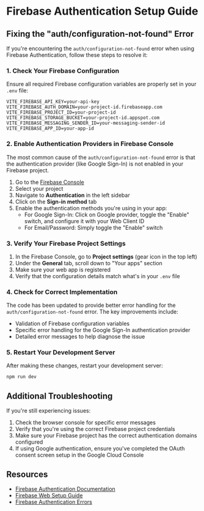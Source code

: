 # Firebase Authentication Setup Guide

## Fixing the "auth/configuration-not-found" Error

If you're encountering the `auth/configuration-not-found` error when using Firebase Authentication, follow these steps to resolve it:

### 1. Check Your Firebase Configuration

Ensure all required Firebase configuration variables are properly set in your `.env` file:

```
VITE_FIREBASE_API_KEY=your-api-key
VITE_FIREBASE_AUTH_DOMAIN=your-project-id.firebaseapp.com
VITE_FIREBASE_PROJECT_ID=your-project-id
VITE_FIREBASE_STORAGE_BUCKET=your-project-id.appspot.com
VITE_FIREBASE_MESSAGING_SENDER_ID=your-messaging-sender-id
VITE_FIREBASE_APP_ID=your-app-id
```

### 2. Enable Authentication Providers in Firebase Console

The most common cause of the `auth/configuration-not-found` error is that the authentication provider (like Google Sign-In) is not enabled in your Firebase project.

1. Go to the [Firebase Console](https://console.firebase.google.com/)
2. Select your project
3. Navigate to **Authentication** in the left sidebar
4. Click on the **Sign-in method** tab
5. Enable the authentication methods you're using in your app:
   - For Google Sign-In: Click on Google provider, toggle the "Enable" switch, and configure it with your Web Client ID
   - For Email/Password: Simply toggle the "Enable" switch

### 3. Verify Your Firebase Project Settings

1. In the Firebase Console, go to **Project settings** (gear icon in the top left)
2. Under the **General** tab, scroll down to "Your apps" section
3. Make sure your web app is registered
4. Verify that the configuration details match what's in your `.env` file

### 4. Check for Correct Implementation

The code has been updated to provide better error handling for the `auth/configuration-not-found` error. The key improvements include:

- Validation of Firebase configuration variables
- Specific error handling for the Google Sign-In authentication provider
- Detailed error messages to help diagnose the issue

### 5. Restart Your Development Server

After making these changes, restart your development server:

```bash
npm run dev
```

## Additional Troubleshooting

If you're still experiencing issues:

1. Check the browser console for specific error messages
2. Verify that you're using the correct Firebase project credentials
3. Make sure your Firebase project has the correct authentication domains configured
4. If using Google authentication, ensure you've completed the OAuth consent screen setup in the Google Cloud Console

## Resources

- [Firebase Authentication Documentation](https://firebase.google.com/docs/auth)
- [Firebase Web Setup Guide](https://firebase.google.com/docs/web/setup)
- [Firebase Authentication Errors](https://firebase.google.com/docs/auth/admin/errors)